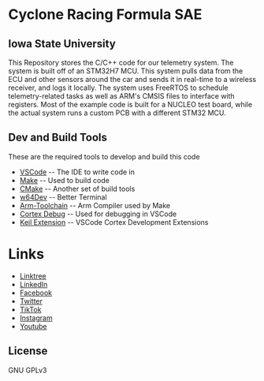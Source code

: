 # Cyclone Racing Formula SAE
## Iowa State University

This Repository stores the C/C++ code for our telemetry system. The system is built off of an STM32H7 MCU. This system pulls data from the ECU and other sensors around the car and sends it in real-time to a wireless receiver, and logs it locally. The system uses FreeRTOS to schedule telemetry-related tasks as well as ARM's CMSIS files to interface with registers. Most of the example code is built for a NUCLEO test board, while the actual system runs a custom PCB with a different STM32 MCU.

## Dev and Build Tools
These are the required tools to develop and build this code
- [VSCode](https://code.visualstudio.com/download) -- The IDE to write code in
- [Make](https://gnuwin32.sourceforge.net/packages/make.htm) -- Used to build code
- [CMake](https://cmake.org/download/) -- Another set of build tools
- [w64Dev](https://github.com/skeeto/w64devkit) -- Better Terminal
- [Arm-Toolchain](https://developer.arm.com/downloads/-/gnu-rm) -- Arm Compiler used by Make
- [Cortex Debug](https://marketplace.visualstudio.com/items?itemName=marus25.cortex-debug) -- Used for debugging in VSCode
- [Keil Extension](https://marketplace.visualstudio.com/items?itemName=Arm.keil-studio-pack) -- VSCode Cortex Development Extensions

# Links
- [Linktree](https://linktr.ee/cycloneracing)
- [LinkedIn](https://www.linkedin.com/company/cyclone-racing/)
- [Facebook](https://www.facebook.com/CycloneRacingUS/)
- [Twitter](https://twitter.com/cycloneracingus?lang=en)
- [TikTok](https://www.tiktok.com/@cycloneracing)
- [Instagram](https://www.instagram.com/cycloneracingus/)
- [Youtube](https://www.youtube.com/channel/UCQaE_Bqq185kTRbl6uPepTg/videos)

## License

GNU GPLv3
